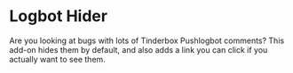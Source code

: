 # Logbot Hider

Are you looking at bugs with lots of Tinderbox Pushlogbot comments? This add-on hides them by default, and also adds a link you can click if you actually want to see them.
